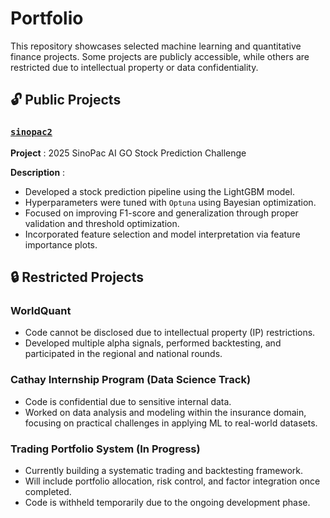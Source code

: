 
# Portfolio

This repository showcases selected machine learning and quantitative finance projects. Some projects are publicly accessible, while others are restricted due to intellectual property or data confidentiality.

## 🔓 Public Projects

### [`sinopac2`](https://github.com/your-username/sinopac2)

 **Project** : 2025 SinoPac AI GO Stock Prediction Challenge

 **Description** :

* Developed a stock prediction pipeline using the LightGBM model.
* Hyperparameters were tuned with `Optuna` using Bayesian optimization.
* Focused on improving F1-score and generalization through proper validation and threshold optimization.
* Incorporated feature selection and model interpretation via feature importance plots.

## 🔒 Restricted Projects

### WorldQuant

* Code cannot be disclosed due to intellectual property (IP) restrictions.
* Developed multiple alpha signals, performed backtesting, and participated in the regional and national rounds.

### Cathay Internship Program (Data Science Track)

* Code is confidential due to sensitive internal data.
* Worked on data analysis and modeling within the insurance domain, focusing on practical challenges in applying ML to real-world datasets.

### Trading Portfolio System (In Progress)

* Currently building a systematic trading and backtesting framework.
* Will include portfolio allocation, risk control, and factor integration once completed.
* Code is withheld temporarily due to the ongoing development phase.
